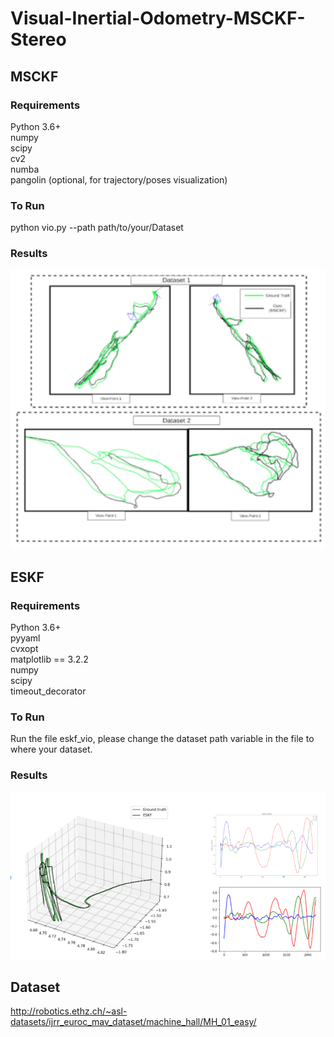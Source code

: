 # Visual-Inertial-Odometry-MSCKF-Stereo

## MSCKF

### Requirements
Python 3.6+ <br>
numpy<br>
scipy<br>
cv2<br>
numba<br>
pangolin (optional, for trajectory/poses visualization)

### To Run
python vio.py --path path/to/your/Dataset

### Results

![alt text](https://github.com/NonStopEagle137/Visual-Inertial-Odometry-MSCKF-Stereo/blob/master/Screenshot%202022-05-03%20203319.png)

## ESKF

### Requirements
Python 3.6+ <br>
pyyaml<br>
cvxopt<br>
matplotlib == 3.2.2 <br>
numpy <br> 
scipy <br>
timeout_decorator <br>

### To Run 
Run the file eskf_vio, please change the dataset path variable in the file to where your dataset.

### Results

![alt text](https://github.com/NonStopEagle137/Visual-Inertial-Odometry-MSCKF-Stereo/blob/master/Screenshot%202022-05-03%20203244.png)

## Dataset
http://robotics.ethz.ch/~asl-datasets/ijrr_euroc_mav_dataset/machine_hall/MH_01_easy/
